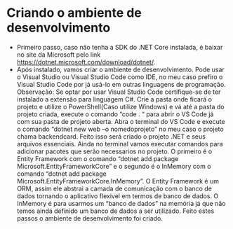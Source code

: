 # Criando o ambiente de desenvolvimento

 - Primeiro passo, caso não tenha a SDK do .NET Core instalada, é baixar no site da Microsoft pelo link https://dotnet.microsoft.com/download/dotnet/.
 - Após instalado, vamos criar o ambiente de desenvolvimento. Pode usar o Visual Studio ou Visual Studio Code como IDE, no meu caso prefiro o Visual Studio Code por já usá-lo em outras linguagens de programação. 
Observação: Se optar por usar Visual Studio Code certifique-se de ter instalado a extensão para linguagem C#.
Crie a pasta onde ficará o projeto e utilize o PowerShell(Caso utilize Windows) e vá até a pasta do projeto criada, execute o comando “code . “ para abrir o VS Code já com sua pasta de projeto aberta.
Abra o terminal do VS Code e execute o comando “dotnet new web –o nomedoprojeto” no meu caso o projeto chama backendcard. Feito isso será criado o projeto .NET e seus arquivos essenciais.
Ainda no terminal vamos executar comandos para adicionar pacotes que serão necessarios no projeto. O primeiro é o Entity Framework com o comando “dotnet add package Microsoft.EntityFrameworkCore” e o segundo é o InMemory com o comando “dotnet add package Microsoft.EntityFrameworkCore.InMemory”. O Entity Framework é um ORM, assim ele abstrai a camada de comunicação com o banco de dados tornando o aplicativo flexivel em termos de banco de dados. O InMemory é para usarmos um “banco de dados” na memória já que não temos ainda definido um banco de dados a ser utilizado.
Feito estes passos o ambiente de desenvolvimento foi criado.

